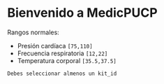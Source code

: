 
# Bienvenido a MedicPUCP

Rangos normales:
- Presión cardíaca `[75,110]`
- Frecuencia respiratoria `[12,22]`
- Temperatura corporal `[35.5,37.5]`

`Debes seleccionar almenos un kit_id`


